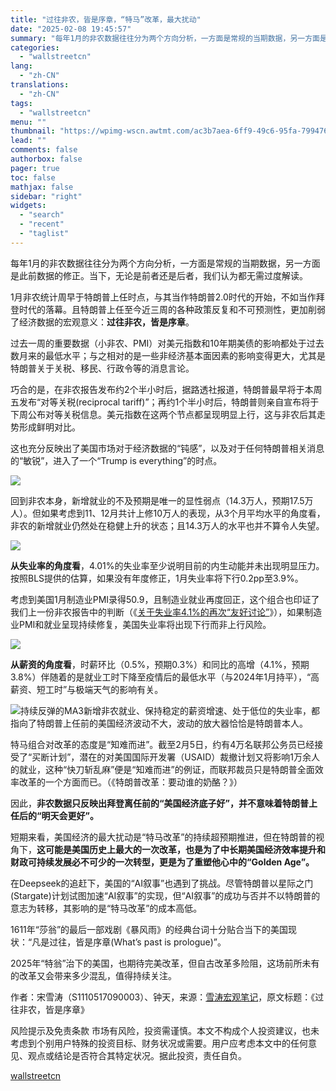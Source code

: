 ```yaml
---
title: "过往非农，皆是序章，“特马”改革，最大扰动"
date: "2025-02-08 19:45:57"
summary: "每年1月的非农数据往往分为两个方向分析，一方面是常规的当期数据，另一方面是此前数据的修正。当下，无论..."
categories:
  - "wallstreetcn"
lang:
  - "zh-CN"
translations:
  - "zh-CN"
tags:
  - "wallstreetcn"
menu: ""
thumbnail: "https://wpimg-wscn.awtmt.com/ac3b7aea-6ff9-49c6-95fa-79947679d78a.jpeg"
lead: ""
comments: false
authorbox: false
pager: true
toc: false
mathjax: false
sidebar: "right"
widgets:
  - "search"
  - "recent"
  - "taglist"
---
```


每年1月的非农数据往往分为两个方向分析，一方面是常规的当期数据，另一方面是此前数据的修正。当下，无论是前者还是后者，我们认为都无需过度解读。

1月非农统计周早于特朗普上任时点，与其当作特朗普2.0时代的开始，不如当作拜登时代的落幕。且特朗普上任至今近三周的各种政策反复和不可预测性，更加削弱了经济数据的宏观意义：**过往非农，皆是序章**。

过去一周的重要数据（小非农、PMI）对美元指数和10年期美债的影响都处于过去数月来的最低水平；与之相对的是一些非经济基本面因素的影响变得更大，尤其是特朗普关于关税、移民、行政令等的消息言论。

巧合的是，在非农报告发布约2个半小时后，据路透社报道，特朗普最早将于本周五发布“对等关税(reciprocal tariff)”；再约1个半小时后，特朗普则亲自宣布将于下周公布对等关税信息。美元指数在这两个节点都呈现明显上行，这与非农后其走势形成鲜明对比。

这也充分反映出了美国市场对于经济数据的“钝感”，以及对于任何特朗普相关消息的“敏锐”，进入了一个“Trump is everything”的时点。

![](https://mmbiz-qpic.wscn.net/mmbiz_png/a9QkCiaHkK69Ww6Gic8C8Jdpicvz8oXrq3VTDCHC5N3m5EEBja1btAEkgPwMsGeR3lYEBXX3FfKGicibWXyL5T3O2mQ/640?wx_fmt=png&from=appmsg)

回到非农本身，新增就业的不及预期是唯一的显性弱点（14.3万人，预期17.5万人）。但如果考虑到11、12月共计上修10万人的表现，从3个月平均水平的角度看，非农的新增就业仍然处在稳健上升的状态；且14.3万人的水平也并不算令人失望。

![](https://mmbiz-qpic.wscn.net/mmbiz_png/a9QkCiaHkK69Ww6Gic8C8Jdpicvz8oXrq3V2ECtDGs5YavOsHnhric2sXUOUico2l6W7R1aNUjDIicqibeOfjsdm6msZA/640?wx_fmt=png&from=appmsg)

**从失业率的角度看**，4.01%的失业率至少说明目前的内生动能并未出现明显压力。按照BLS提供的估算，如果没有年度修正，1月失业率将下行0.2pp至3.9%。

考虑到美国1月制造业PMI录得50.9，且制造业就业再度回正，这个组合也印证了我们上一份非农报告中的判断（《[关于失业率4.1%的再次“友好讨论”](https://mp.weixin.qq.com/s?__biz=MzI0MzMzNzczNQ==&mid=2247512763&idx=1&sn=b90d22bd6740aa115c89b7efcc108670&scene=21#wechat_redirect)》），如果制造业PMI和就业呈现持续修复，美国失业率将出现下行而非上行风险。

![](https://mmbiz-qpic.wscn.net/mmbiz_png/a9QkCiaHkK69Ww6Gic8C8Jdpicvz8oXrq3VOavp1bx2tfI5k1AYJyIsaIla2HVEAMQcb9ibeWcUicZofGkiciagJyhGWQ/640?wx_fmt=png&from=appmsg)

**从薪资的角度看**，时薪环比（0.5%，预期0.3%）和同比的高增（4.1%，预期3.8%）伴随着的是就业工时下降至疫情后的最低水平（与2024年1月持平），“高薪资、短工时”与极端天气的影响有关。

![](https://mmbiz-qpic.wscn.net/mmbiz_png/a9QkCiaHkK69Ww6Gic8C8Jdpicvz8oXrq3VLQhGDmygq9ibARYc2vLTd6T6cwK8OS4ZHIqv7HTpK7wQtnblrD6mibUA/640?wx_fmt=png&from=appmsg)持续反弹的MA3新增非农就业、保持稳定的薪资增速、处于低位的失业率，都指向了特朗普上任前的美国经济波动不大，波动的放大器恰恰是特朗普本人。

特马组合对改革的态度是“知难而进”。截至2月5日，约有4万名联邦公务员已经接受了“买断计划”，潜在的对美国国际开发署（USAID）裁撤计划又将影响1万余人的就业，这种“快刀斩乱麻”便是“知难而进”的例证，而联邦裁员只是特朗普全面效率改革的一个方面而已。（《特朗普改革：要动谁的奶酪？》）

因此，**非农数据只反映出拜登离任前的“美国经济底子好”，并不意味着特朗普上任后的“明天会更好”。**

短期来看，美国经济的最大扰动是“特马改革”的持续超预期推进，但在特朗普的视角下，**这可能是美国历史上最大的一次改革，也是为了中长期美国经济效率提升和财政可持续发展必不可少的一次转型，更是为了重塑他心中的“Golden Age”。**

在Deepseek的追赶下，美国的“AI叙事”也遇到了挑战。尽管特朗普以星际之门(Stargate)计划试图加速“AI叙事”的实现，但“AI叙事”的成功与否并不以特朗普的意志为转移，其影响的是“特马改革”的成本高低。

1611年“莎翁”的最后一部戏剧《暴风雨》的经典台词十分贴合当下的美国现状：“凡是过往，皆是序章(What’s past is prologue)”。

2025年“特翁”治下的美国，也期待完美改革，但自古改革多险阻，这场前所未有的改革又会带来多少混乱，值得持续关注。

作者：宋雪涛（S1110517090003）、钟天，来源：[雪涛宏观笔记](https://mp.weixin.qq.com/s?__biz=MzI0MzMzNzczNQ==&mid=2247513194&idx=1&sn=ae20fbd2ad2b3214d1c8eb0e7f51818e&chksm=e8ffd935ee2a8cc6f5eb47bd6f13fb9ca454431f5f4278bd030c5fd1328ab4ac2e58e47e741f&mpshare=1&scene=23&srcid=0208DNwrXBW442yutMfTA6v7&sharer_shareinfo=f21bc83696be4a6c635771acfcd5a90b&sharer_shareinfo_first=f21bc83696be4a6c635771acfcd5a90b#rd)，原文标题：《过往非农，皆是序章》

风险提示及免责条款
市场有风险，投资需谨慎。本文不构成个人投资建议，也未考虑到个别用户特殊的投资目标、财务状况或需要。用户应考虑本文中的任何意见、观点或结论是否符合其特定状况。据此投资，责任自负。

[wallstreetcn](https://wallstreetcn.com/articles/3740655)
